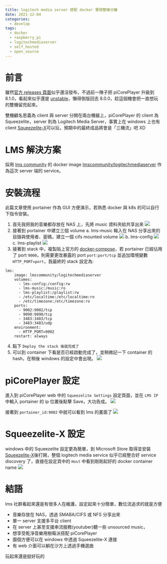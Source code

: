 ```yaml
---
title: logitech media server 搭配 docker 實現雙機分離
date: 2021-12-04
categories:
  - develop
tags:
  - docker
  - raspberry_pi
  - logitechmediaserver
  - self_hosted
  - open_source
---
```


# 前言

雖然[官方 releases 頁面](https://docs.picoreplayer.org/releases/)似乎還沒發布，不過前一陣子把 piCorePlayer 升級到 8.1.0，看起來似乎還是 [unstable](https://forums.slimdevices.com/showthread.php?113353-Players-don-t-play-!-After-upgrading-8-0-1-to-8-1-0)，懶得倒版回去 8.0.0，趁這個機會把一直想玩的雙機留兜起來。

雙機顧名思義為 client 與 server 分開在兩台機器上，piCorePlayer 的 client 為 Squeezelite，server 則為 Logitech Media Server，事實上在 windows 上也有 client [Squeezelite-X](https://www.microsoft.com/zh-tw/p/squeezelite-x/9pbhmtnp9037)可以玩，預期中的最終成品將會是「三機流」吧 XD

# LMS 解決方案

採用 [lms community](https://hub.docker.com/u/lmscommunity) 的 docker image [lmscommunity/logitechmediaserver](https://hub.docker.com/r/lmscommunity/logitechmediaserver) 作為這次 server 端的 service。

# 安裝流程

此篇文章使用 portainer 作為 GUI 方便演示，若熟悉 docker 與 k8s 的可以自行下指令安裝。

1. 首先我把我的音樂都存放在 NAS 上，先將 music 資料夾給共享出來
   ![](images/chrome_eeCPLxdAc7.png)
2. 接著到 portainer 中建立三個 volume
   a. lms-music
   輸入在 NAS 分享出來的目錄與使用者、密碼，建立一個 cifs mounted volume
   ![](images/chrome_ldBeP6Fxh9.png)
   b. lms-config
   ![](images/chrome_OWW2NmHnVl.png)
   c. lms-playlist
   ![](images/chrome_yfoLywNeFT.png)
3. 接著到 stack 中，複製貼上官方的 [docker-compose](https://hub.docker.com/r/lmscommunity/logitechmediaserver)，若 portainer 已經佔用了 port `9000`，則需要更改暴露的 port `port:port/tcp` 並追加環境變數 `HTTP_PORT=port`，我最終的 stack 設定為:

```
lms:
    image: lmscommunity/logitechmediaserver
    volumes:
      - lms-config:/config:rw
      - lms-music:/music:ro
      - lms-playlist:/playlist:rw
      - /etc/localtime:/etc/localtime:ro
      - /etc/timezone:/etc/timezone:ro
    ports:
      - 9002:9002/tcp
      - 9090:9090/tcp
      - 3483:3483/tcp
      - 3483:3483/udp
    environment:
      - HTTP_PORT=9002
    restart: always
```

4. 點下 `Deploy the stack 後就完成了`
5. 可以到 container 下看是否已經啟動完成了，並稍微記一下 container 的 hash，在稍後 windows 的設定中會出現。
   ![](images/chrome_mGOfrPb43k.png)

# piCorePlayer 設定

進入到 piCorePlayer web 中的 `Squeezelite Settings` 設定頁面，並在 `LMS IP` 中輸入 portainer 的 ip 位置後點擊 Save，大功告成。
![](images/chrome_YFvgpVIpxs.png)

接著到 `portainer_id:9002` 中就可以看到 lms 的畫面了
![](images/chrome_F6GCYbCZdw.png)

# Squeezelite-X 設定

windows 中的 Squeezelite 設定更為簡單，到 Microsoft Store 取得並安裝 [Squeezelite-X](https://www.microsoft.com/zh-tw/p/squeezelite-x/9pbhmtnp9037)後打開，整個 logitech media service 似乎已經整合好 service discovery 了，直接在設定頁中的 `Host` 中看到剛剛起好的 docker container name
![](images/SqueezeliteX_xjgIPyJ4B9.png)

# 結語

lms 社群看起來還是有很多人在維護，設定起來十分簡單，數位流追求的就是方便

- 音樂存放在 NAS，透過 SMABA/CIFS 或 NFS 分享出來
- 單一 server 支援多平台 client
- 在 server 上甚至支援串流服務(youtuber)聽一些 unsourced music，
- 想享受乾淨音樂用樹莓派搭配 piCorePlayer
- 圖個方便可以在 windows 中透過 Squeezelite-X 連接
- 有 web 介面可以躺在沙方上透過手機選曲

玩起來還是挺好玩的
